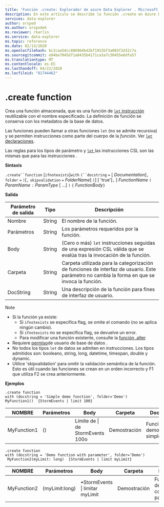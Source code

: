 ```yaml
---
title: 'Función .create: Explorador de azure Data Explorer . Microsoft Docs'
description: En este artículo se describe la función .create en Azure Data Explorer.
services: data-explorer
author: orspod
ms.author: orspodek
ms.reviewer: rkarlin
ms.service: data-explorer
ms.topic: reference
ms.date: 02/13/2020
ms.openlocfilehash: bc2caa5dcc886964b42bf1915bf3a003f2d32c7a
ms.sourcegitcommit: e94be7045d71a0435b4171ca3a7c30455e6dfa57
ms.translationtype: MT
ms.contentlocale: es-ES
ms.lasthandoff: 04/22/2020
ms.locfileid: "81744462"
---
```

# <a name="create-function"></a>.create function

Crea una función almacenada, que es una función de [ `let` instrucción](../query/letstatement.md) reutilizable con el nombre especificado. La definición de función se conserva con los metadatos de la base de datos.

Las funciones pueden llamar a otras funciones `let` (no se admite recursiva) y se permiten instrucciones como parte del cuerpo de la *función*. Ver [ `let` declaraciones](../query/letstatement.md).

Las reglas para los tipos de parámetro y [ `let` ](../query/letstatement.md)las instrucciones CSL son las mismas que para las instrucciones .
    
**Sintaxis**

`.create``function` [`ifnotexists`]`with` `(``docstring` `=` [ *Documentation*]`,` `folder` `=` `)`[`,` `skipvalidation` `=` *FolderName*] `)`] [ 'true']`,` ] *FunctionName* `(` *ParamName* `:` *ParamType* [ ...] `)` `{` *FunctionBody*`}`

**Salida**    
    
|Parámetro de salida |Tipo |Descripción
|---|---|--- 
|Nombre  |String |El nombre de la función. 
|Parámetros  |String |Los parámetros requeridos por la función.
|Body  |String |(Cero o más) `let` instrucciones seguidas de una expresión CSL válida que se evalúa tras la invocación de la función.
|Carpeta|String|Carpeta utilizada para la categorización de funciones de interfaz de usuario. Este parámetro no cambia la forma en que se invoca la función.
|DocString|String|Una descripción de la función para fines de interfaz de usuario.

> [!NOTE]
> * Si la función ya existe:
>    * Si `ifnotexists` se especifica flag, se omite el comando (no se aplica ningún cambio).
>    * Si `ifnotexists` no se especifica flag, se devuelve un error.
>    * Para modificar una función existente, consulte la [función .alter](alter-function.md)
> * Requiere [permiso](../management/access-control/role-based-authorization.md)de usuario de base de datos .
> * No todos los tipos `let` de datos se admiten en instrucciones. Los tipos admitidos son: booleano, string, long, datetime, timespan, double y dynamic.
> * Utilice 'skipvalidation' para omitir la validación semántica de la función. Esto es útil cuando las funciones se crean en un orden incorrecto y F1 que utiliza F2 se crea anteriormente.

**Ejemplos** 

```kusto
.create function 
with (docstring = 'Simple demo function', folder='Demo')
MyFunction1()  {StormEvents | limit 100}
```

|NOMBRE|Parámetros|Body|Carpeta|DocString|
|---|---|---|---|---|
|MyFunction1|()|Límite de &#124; de StormEvents 100o|Demostración|Función de demostración simple|

```kusto
.create function
with (docstring = 'Demo function with parameter', folder='Demo')
 MyFunction2(myLimit: long)  {StormEvents | limit myLimit}
```

|NOMBRE|Parámetros|Body|Carpeta|DocString|
|---|---|---|---|---|
|MyFunction2|(myLimit:long)|•StormEvents &#124; limitar myLimit|Demostración|Función de demostración con parámetro|

